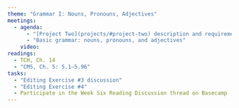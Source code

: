 ```yaml
---
theme: "Grammar I: Nouns, Pronouns, Adjectives"
meetings:
  - agenda:
      - "[Project Two](projects/#project-two) description and requirements"
      - "Basic grammar: nouns, pronouns, and adjectives"
    video:
readings:
  - TCH, Ch. 14
  - "CMS, Ch. 5: 5.1–5.96"
tasks:
  - "Editing Exercise #3 discussion"
  - "Editing Exercise #4"
  - Participate in the Week Six Reading Discussion thread on Basecamp
---
```

